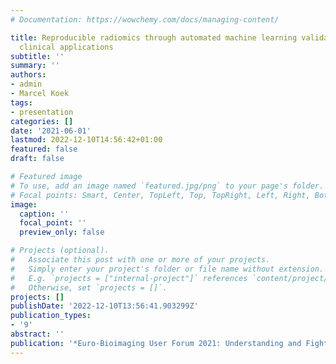 ```yaml
---
# Documentation: https://wowchemy.com/docs/managing-content/

title: Reproducible radiomics through automated machine learning validated on twelve
  clinical applications
subtitle: ''
summary: ''
authors:
- admin
- Marcel Koek
tags:
- presentation
categories: []
date: '2021-06-01'
lastmod: 2022-12-10T14:56:42+01:00
featured: false
draft: false

# Featured image
# To use, add an image named `featured.jpg/png` to your page's folder.
# Focal points: Smart, Center, TopLeft, Top, TopRight, Left, Right, BottomLeft, Bottom, BottomRight.
image:
  caption: ''
  focal_point: ''
  preview_only: false

# Projects (optional).
#   Associate this post with one or more of your projects.
#   Simply enter your project's folder or file name without extension.
#   E.g. `projects = ["internal-project"]` references `content/project/deep-learning/index.md`.
#   Otherwise, set `projects = []`.
projects: []
publishDate: '2022-12-10T13:56:41.903299Z'
publication_types:
- '9'
abstract: ''
publication: '*Euro-Bioimaging User Forum 2021: Understanding and Fighting Cancer*'
---
```

